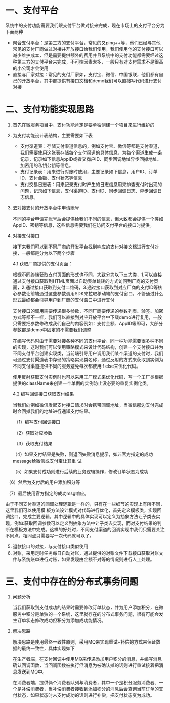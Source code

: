 # 一、支付平台

系统中的支付功能需要我们跟支付平台做对接来完成，现在市场上的支付平台分为下面两种

* 聚合支付平台：是第三方的支付平台，常见的又ping++等，他们已经与其他常见的支付厂商做过对接并开放接口给我们使用，我们使用他的支付接口可以减少维护成本，但是需要提供额外的费用并且系统中的支付功能都需要经过这种第三方的支付平台来完成，不可控因素太多，一般只有对支付需求不是很高的小公司才会使用
* 直接与厂家对接：常见的支付厂家如，支付宝、微信、中国银联，他们都有自己的开放平台，其中都提供有接口文档和demo我们可以直接写代码进行支付对接

# 二、支付功能实现思路

1. 首先在微服务项目中，支付功能肯定是要单独创建一个项目来进行维护的
2. 为支付功能设计表结构，主要需要如下表
   * 支付渠道表：存储支付渠道信息的，例如支付宝、微信等都是支付渠道，我们需要使用这张表存储每个支付渠道的具体信息，为每个渠道生成一条记录，记录如下信息AppID或者交商户ID、同步回调地址异步回掉地址、加密用的私钥公钥等信息。
   * 支付记录表：用来进行对账时使用，主要记录如下信息，用户ID、订单ID、支付金额、支付状态等信息
   * 支付交易日志表：用来记录支付时产生的日志信息用来排查支付时出现的问题，记录如下信息，支付渠道ID、支付ID、同步回调日志、异步回调日志信息。

3. 去对接支付的开放平台中申请账号

   不同的平台申请完账号后会提供给我们不同的信息，但大致都会提供一个类如AppID、密钥等信息，这些信息需要我们在访问支付平台的接口时提供。

4. 对接支付接口

   接下来我们可以到不同厂商的开发平台找到响应的支付对接文档进行支付对接，一般都是分为以下两个步骤

   4.1 获取厂商提供的支付页面：

   ​	根据不同终端获取支付页面的形式也不同，大致分为以下三大类，1.可以直接通过支付接口获取到HTML页面以自动表单跳转的方式访问到厂商的支付页面，2.通过接口获取到支付二维码，3.通过接口获取到对应厂商的支付ID等核心参数让前端通过这些参数调用SDK来拉取移动端的支付窗口，不管通过什么形式最终都会引导用户到厂商的支付窗口中进行支付

   ​	支付接口的调用需要传递很多参数，不同厂商要传递的参数列表、验签、加密方式等都不一样，我们可以直接到对应开放平台中下载demo进行复用，一般只需要把参数修改成我们自己的内容例如：支付金额、AppID等即可，大部分参数都是demo中固定的不需要我们调整

   ​	在编写代码时由于需要对接各种不同的支付平台，同一种功能需要很多种不同的实现，这时我们可以使用策略模式来设计代码结构，创建一个支付接口并为不同支付平台创建实现类，当前端引导用户调用我们某个渠道的支付时，我们可通过支付渠道表中存储的策略实现类名称，通过反射的方式来获取到实例为不同支付渠道提供不同的服务避免每次都使用if else来优化代码。

   ​	使用反射获取支付实例时也可以采用工厂模式来优化代码，写一个工厂类根据提供的className来创建一个单例的实例防止没必要的重复实例化类。

   

   4.2 编写回调接口获取支付结果

   ​	当我们向例如微信发起支付接口请求时会携带回调地址，当微信那边支付完成时会回掉我们的地址进行通知支付结果。

   ​	（1）编写支付回调接口

   ​	（2）获取对应参数

   ​	（3）获取支付结果

   ​	（4）如果支付结果是失败，则返回失败消息提示，如非官方指定的成功message给微信或支付宝让其重		  试

   ​        （5）如果支付成功则进行后续的业务逻辑操作，修改订单状态为成功

​               （6）然后为支付后的用户添加积分等

​	       （7）最后使用官方指定的成功msg响应。

​		由于不同支付渠道的回调处理逻辑是一样的，只有在一些细节的实现上有所不同，这里我们可以使用模   板方法设计模式对代码进行优化，首先定义模板类，实现回调接口，完成主要逻辑，其中逻辑中的具体实现可以定义为抽象方法让子类去实现，例如:获取回调参数可以定义到抽象方法中让子类去实现，而对支付结果的判断在模板方法中完成。这样的好处时，不同支付渠道的回调实现中我们只需要关注不同点，相同点只需要写一次代码就可以了。

5. 退款接口的对接，与支付接口类似使用
6. 对账，采用定时任务每日自动对账，通过提供的对账文件下载接口获取对账文件与系统账单进行对账，如果发现由金额不对等的情况则进行人工处理。

# 三、支付中存在的分布式事务问题

1. 问题分析

   当我们获取到支付成功的结果时需要修改订单状态，并为用户添加积分，在微服务中积分是单独的一个系统，这里就存在的分布式事务问题，很有可能会发生订单状态修改成功但积分为添加成功能情况。

2. 解决思路

   解决思路是使用最终一致性原则，采用MQ来实现重试+补偿的方式来保证数据的最终一致性，具体实现如下

   在生产者端，在支付回调中使用MQ来传递添加用户积分的消息，并编写消息确认回调函数，当回调函数被执行但消息为被确认掉的话则进行重试接着把消息发送到MQ中。

   在消费者端，提供俩个消费者队列与消费者，其中一个是积分服务消费者、一个是补偿消费者，当补偿消费者接收到添加积分的消息后会查询当前订单的支付状态，如果状态时未支付成功的话则进行补偿，把支付状态变为成功。
